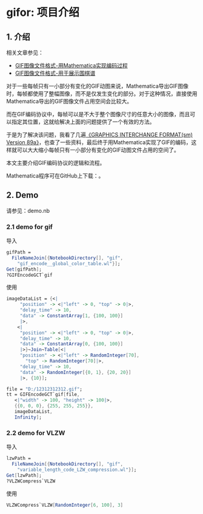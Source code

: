 # gifor: 项目介绍

## 1. 介绍

相关文章参见：

- [GIF图像文件格式-用Mathematica实现编码过程](https://lixuan.xyz/blog/2019-10-29/2276.html)
- [GIF图像文件格式-用于展示围棋谱](https://lixuan.xyz/blog/2019-11-08/2292.html)

对于一些每帧只有一小部分有变化的GIF动图来说，Mathematica导出GIF图像时，每帧都使用了整幅图像，而不是仅发生变化的部分。对于这种情况，直接使用Mathematica导出的GIF图像文件占用空间会比较大。

而在GIF编码协议中，每帧可以是不大于整个图像尺寸的任意大小的图像，而且可以指定其位置，这就给解决上面的问题提供了一个有效的方法。

于是为了解决该问题，我看了几遍[《GRAPHICS INTERCHANGE FORMAT(sm) Version 89a》](https://www.w3.org/Graphics/GIF/spec-gif89a.txt)，也查了一些资料，最后终于用Mathematica实现了GIF的编码，这样就可以大大缩小每帧只有一小部分有变化的GIF动图文件占用的空间了。

本文主要介绍GIF编码协议的逻辑和流程。

Mathematica程序可在GitHub上下载：。

## 2. Demo

请参见：demo.nb

### 2.1 demo for gif

导入

```mathematica
gifPath = 
  FileNameJoin[{NotebookDirectory[], "gif", 
    "gif_encode__global_color_table.wl"}];
Get[gifPath];
?GIFEncodeGCT`gif
```

使用

```mathematica
imageDataList = {<|
     "position" -> <|"left" -> 0, "top" -> 0|>,
     "delay_time" -> 10,
     "data" -> ConstantArray[1, {100, 100}]
     |>,
    <|
     "position" -> <|"left" -> 0, "top" -> 0|>,
     "delay_time" -> 10,
     "data" -> ConstantArray[0, {100, 100}]
     |>}~Join~Table[<|
     "position" -> <|"left" -> RandomInteger[70], 
       "top" -> RandomInteger[70]|>,
     "delay_time" -> 10,
     "data" -> RandomInteger[{0, 1}, {20, 20}]
     |>, {10}];

file = "D:/12312312312.gif";
tt = GIFEncodeGCT`gif[file,
   <|"width" -> 100, "height" -> 100|>,
   {{0, 0, 0}, {255, 255, 255}},
   imageDataList,
   Infinity];
```



### 2.2 demo for VLZW

导入

```mathematica
lzwPath = 
  FileNameJoin[{NotebookDirectory[], "gif", 
    "variable_length_code_LZW_compression.wl"}];
Get[lzwPath];
?VLZWCompress`VLZW
```

使用

```mathematica
VLZWCompress`VLZW[RandomInteger[6, 100], 3]
```


